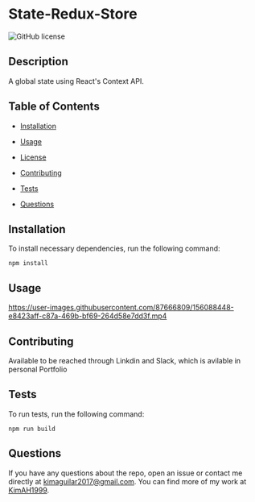 #  State-Redux-Store
![GitHub license](https://img.shields.io/badge/license-MIT-blue.svg)

## Description

A global state using React's Context API.

## Table of Contents 

* [Installation](#installation)

* [Usage](#usage)

* [License](#license)

* [Contributing](#contributing)

* [Tests](#tests)

* [Questions](#questions)

## Installation

To install necessary dependencies, run the following command:

```
npm install
```

## Usage



https://user-images.githubusercontent.com/87666809/156088448-e8423aff-c87a-469b-bf69-264d58e7dd3f.mp4


  
## Contributing

Available to be reached through Linkdin and Slack, which is avilable in personal Portfolio

## Tests

To run tests, run the following command:

```
npm run build
```

## Questions

If you have any questions about the repo, open an issue or contact me directly at kimaguilar2017@gmail.com. You can find more of my work at [KimAH1999](https://github.com/KimAH1999/).

